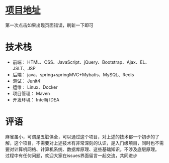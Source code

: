 # [项目地址](http://39.108.111.7:8080/seckill/list)
第一次点击如果出现页面错误，刷新一下即可
# 技术栈
* 前端： HTML、CSS、JavaScript、jQuery、Bootstrap、Ajax、EL、JSLT、JSP 
* 后端： java、spring+springMVC+Mybatis、MySQL、Redis
* 测试： Junit4
* 运维： Linux、Docker
* 项目管理： Maven
* 开发环境： Intellij IDEA
# 评语 
麻雀虽小，可谓是五脏俱全，可以通过这个项目，对上述的技术都一个初步的了解，这个项目，不需要对上述技术有非常深刻的认识，是入门级项目，同时也不需要对计算机网络、计算机系统、数据库原理、这些基础知识。不涉及底层原理。
过程中有任何问题，欢迎大家在issues界面留言一起交流，共同进步
